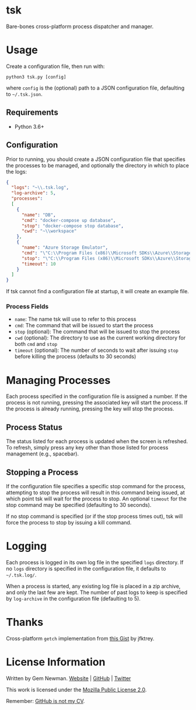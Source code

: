 # tsk

Bare-bones cross-platform process dispatcher and manager.

# Usage

Create a configuration file, then run with:

```
python3 tsk.py [config]
```

where `config` is the (optional) path to a JSON configuration file, defaulting to
`~/.tsk.json`.

## Requirements

* Python 3.6+

## Configuration

Prior to running, you should create a JSON configuration file that specifies the processes
to be managed, and optionally the directory in which to place the logs:

```json
{
  "logs": "~\\.tsk.log",
  "log-archive": 5,
  "processes":
  [
    {
      "name": "DB",
      "cmd": "docker-compose up database",
      "stop": "docker-compose stop database",
      "cwd": "~\\workspace"
    },
    {
      "name": "Azure Storage Emulator",
      "cmd": "\"C:\\Program Files (x86)\\Microsoft SDKs\\Azure\\Storage Emulator\\AzureStorageEmulator.exe\" start -inprocess",
      "stop": "\"C:\\Program Files (x86)\\Microsoft SDKs\\Azure\\Storage Emulator\\AzureStorageEmulator.exe\" stop",
      "timeout": 10
    }
  ]
}
```

If tsk cannot find a configuration file at startup, it will create an example file.

### Process Fields

* `name`: The name tsk will use to refer to this process
* `cmd`: The command that will be issued to start the process
* `stop` (optional): The command that will be issued to stop the process
* `cwd` (optional): The directory to use as the current working directory for both `cmd`
  and `stop`
* `timeout` (optional): The number of seconds to wait after issuing `stop` before
  killing the process (defaults to 30 seconds)

# Managing Processes

Each process specified in the configuration file is assigned a number. If the process is
not running, pressing the associated key will start the process. If the process is already
running, pressing the key will stop the process.

## Process Status

The status listed for each process is updated when the screen is refreshed. To refresh,
simply press any key other than those listed for process management (e.g., spacebar).

## Stopping a Process

If the configuration file specifies a specific stop command for the process, attempting to
stop the process will result in this command being issued, at which point tsk will wait
for the process to stop. An optional `timeout` for the stop command may be specified
(defaulting to 30 seconds).

If no stop command is specified (or if the stop process times out), tsk will force the
process to stop by issuing a kill command.

# Logging

Each process is logged in its own log file in the specified `logs` directory.
If no `logs` directory is specified in the configuration file, it defaults to
`~/.tsk.log/`.

When a process is started, any existing log file is placed in a zip archive, and only the
last few are kept. The number of past logs to keep is specified by `log-archive` in the
configuration file (defaulting to 5).

# Thanks

Cross-platform `getch` implementation from [this Gist](https://gist.github.com/jfktrey/8928865)
by jfktrey.

# License Information

Written by Gem Newman. [Website](http://spurll.com) | [GitHub](https://github.com/spurll/) | [Twitter](https://twitter.com/spurll)

This work is licensed under the [Mozilla Public License 2.0](https://www.mozilla.org/en-US/MPL/2.0/).

Remember: [GitHub is not my CV](https://blog.jcoglan.com/2013/11/15/why-github-is-not-your-cv/).

